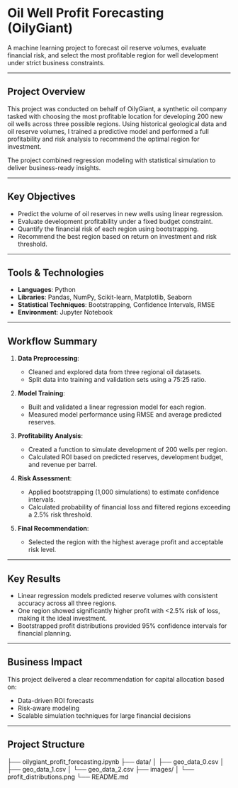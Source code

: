 #  Oil Well Profit Forecasting (OilyGiant)

A machine learning project to forecast oil reserve volumes, evaluate financial risk, and select the most profitable region for well development under strict business constraints.

---

##  Project Overview

This project was conducted on behalf of OilyGiant, a synthetic oil company tasked with choosing the most profitable location for developing 200 new oil wells across three possible regions. Using historical geological data and oil reserve volumes, I trained a predictive model and performed a full profitability and risk analysis to recommend the optimal region for investment.

The project combined regression modeling with statistical simulation to deliver business-ready insights.

---

##  Key Objectives

- Predict the volume of oil reserves in new wells using linear regression.
- Evaluate development profitability under a fixed budget constraint.
- Quantify the financial risk of each region using bootstrapping.
- Recommend the best region based on return on investment and risk threshold.

---

##  Tools & Technologies

- **Languages**: Python
- **Libraries**: Pandas, NumPy, Scikit-learn, Matplotlib, Seaborn
- **Statistical Techniques**: Bootstrapping, Confidence Intervals, RMSE
- **Environment**: Jupyter Notebook

---

##  Workflow Summary

1. **Data Preprocessing**:  
   - Cleaned and explored data from three regional oil datasets.
   - Split data into training and validation sets using a 75:25 ratio.

2. **Model Training**:  
   - Built and validated a linear regression model for each region.
   - Measured model performance using RMSE and average predicted reserves.

3. **Profitability Analysis**:  
   - Created a function to simulate development of 200 wells per region.
   - Calculated ROI based on predicted reserves, development budget, and revenue per barrel.

4. **Risk Assessment**:  
   - Applied bootstrapping (1,000 simulations) to estimate confidence intervals.
   - Calculated probability of financial loss and filtered regions exceeding a 2.5% risk threshold.

5. **Final Recommendation**:  
   - Selected the region with the highest average profit and acceptable risk level.

---

##  Key Results

- Linear regression models predicted reserve volumes with consistent accuracy across all three regions.
- One region showed significantly higher profit with <2.5% risk of loss, making it the ideal investment.
- Bootstrapped profit distributions provided 95% confidence intervals for financial planning.

---

##  Business Impact

This project delivered a clear recommendation for capital allocation based on:
- Data-driven ROI forecasts
- Risk-aware modeling
- Scalable simulation techniques for large financial decisions

---

##  Project Structure
├── oilygiant_profit_forecasting.ipynb
├── data/
│ ├── geo_data_0.csv
│ ├── geo_data_1.csv
│ └── geo_data_2.csv
├── images/
│ └── profit_distributions.png
└── README.md

